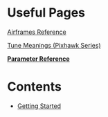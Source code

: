 # Useful Pages

[Airframes Reference](https://docs.px4.io/main/en/airframes/airframe_reference.html)

[Tune Meanings (Pixhawk Series)](https://docs.px4.io/main/en/getting_started/tunes.html)

**[Parameter Reference](https://docs.px4.io/main/en/advanced_config/parameter_reference.html)**

# Contents

* [Getting Started](./Getting_started.md)
